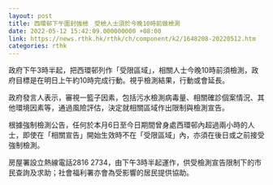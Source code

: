 ```yaml
---
layout: post
title: 西環邨下午圍封強檢　受檢人士須於今晚10時前做檢測
date: 2022-05-12 15:42:09.000000000 +08:00
link: https://news.rthk.hk/rthk/ch/component/k2/1648208-20220512.htm
categories: rthk
---
```


政府下午3時半起，把西環邨列作「受限區域」，相關人士今晚10時前須檢測，政府目標是在明日上午約10時完成行動。視乎檢測結果，行動或會延長。

政府發言人表示，審視一籃子因素，包括污水檢測病毒量、相關確診個案情況、其他環境因素等，通過風險評估，決定就相關區域作出限制與檢測宣告。

根據強制檢測公告，任何於本月6日至今日期間曾身處西環邨內超過兩小時的人士，即使在「相關宣告」開始生效時不在「受限區域」內，亦須在後日或之前接受強制檢測。

房屋署設立熱線電話2816 2734，由下午3時半起運作，供受檢測宣告限制下的市民查詢及求助；社會福利署亦會為受影響的居民提供協助。
